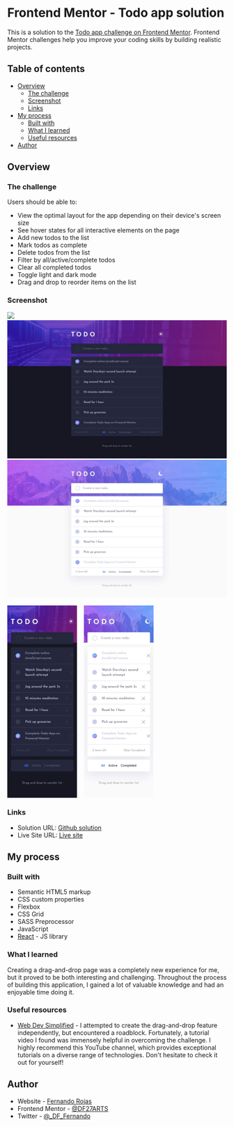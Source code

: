 # Frontend Mentor - Todo app solution

This is a solution to the [Todo app challenge on Frontend Mentor](https://www.frontendmentor.io/challenges/todo-app-Su1_KokOW). Frontend Mentor challenges help you improve your coding skills by building realistic projects.

## Table of contents

- [Overview](#overview)
  - [The challenge](#the-challenge)
  - [Screenshot](#screenshot)
  - [Links](#links)
- [My process](#my-process)
  - [Built with](#built-with)
  - [What I learned](#what-i-learned)
  - [Useful resources](#useful-resources)
- [Author](#author)

## Overview

### The challenge

Users should be able to:

- View the optimal layout for the app depending on their device's screen size
- See hover states for all interactive elements on the page
- Add new todos to the list
- Mark todos as complete
- Delete todos from the list
- Filter by all/active/complete todos
- Clear all completed todos
- Toggle light and dark mode
- Drag and drop to reorder items on the list

### Screenshot

![](./screenshot.jpg)
![Desktop design one](./screenshots/desktop-design-one.jpeg)
![Desktop design two](./screenshots/desktop-design-two.jpeg)

<div style="display: flex; flex-wrap: wrap; gap: 1rem;" >
  <img style="width: 10rem;" src="./screenshots/movile-design-one.jpeg" />
  <img style="width: 10rem;" src="./screenshots/movile-design-two.jpeg" />
</div>

### Links

- Solution URL: [Github solution](https://github.com/DF27ARTS/Todo_App_Mentor_Challenge)
- Live Site URL: [Live site](https://todo-app-mentor-challenge.vercel.app)

## My process

### Built with

- Semantic HTML5 markup
- CSS custom properties
- Flexbox
- CSS Grid
- SASS Preprocessor
- JavaScript
- [React](https://reactjs.org/) - JS library

### What I learned

Creating a drag-and-drop page was a completely new experience for me, but it proved to be both interesting and challenging. Throughout the process of building this application, I gained a lot of valuable knowledge and had an enjoyable time doing it.

### Useful resources

- [Web Dev Simplified](https://www.youtube.com/watch?v=jfYWwQrtzzY&list=PL8m3Xga6j2RanhVCzPHP-tlZyN0qimjZX&index=156) - I attempted to create the drag-and-drop feature independently, but encountered a roadblock. Fortunately, a tutorial video I found was immensely helpful in overcoming the challenge. I highly recommend this YouTube channel, which provides exceptional tutorials on a diverse range of technologies. Don't hesitate to check it out for yourself!

## Author

- Website - [Fernando Rojas](https://portfoliio-three.vercel.app)
- Frontend Mentor - [@DF27ARTS](https://www.frontendmentor.io/profile/DF27ARTS)
- Twitter - [@\_DF_Fernando](https://twitter.com/_DF_Fernando)
